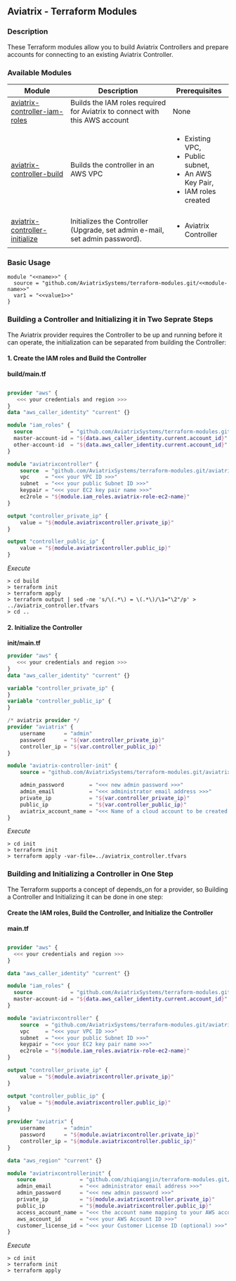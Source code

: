 ## Aviatrix - Terraform Modules

### Description
These Terraform modules allow you to build Aviatrix Controllers and prepare accounts for connecting to an existing Aviatrix Controller.

### Available Modules

| Module  | Description | Prerequisites |
| ------- | ----------- | ------------- |
| [aviatrix-controller-iam-roles](./aviatrix-controller-iam-roles) | Builds the IAM roles required for Aviatrix to connect with this AWS account | None |
| [aviatrix-controller-build](./aviatrix-controller-build) | Builds the controller in an AWS VPC | <ul><li>Existing VPC,</li><li>Public subnet,</li><li>An AWS Key Pair,</li><li>IAM roles created</li></ul> |
| [aviatrix-controller-initialize](./aviatrix-controller-initialize) | Initializes the Controller (Upgrade, set admin e-mail, set admin password). | <ul><li>Aviatrix Controller</li></ul> |

### Basic Usage

```
module "<<name>>" {
  source = "github.com/AviatrixSystems/terraform-modules.git/<<module-name>>"
  var1 = "<<value1>>"
}
```

### Building a Controller and Initializing it in Two Seprate Steps

The Aviatrix provider requires the Controller to be up and running before it can operate, the initialization can be separated from building the Controller:

#### 1. Create the IAM roles and Build the Controller

**build/main.tf**

``` terraform

provider "aws" {
   <<< your credentials and region >>>
}
data "aws_caller_identity" "current" {}

module "iam_roles" {
  source            = "github.com/AviatrixSystems/terraform-modules.git/aviatrix-controller-iam-roles"
  master-account-id = "${data.aws_caller_identity.current.account_id}"
  other-account-id  = "${data.aws_caller_identity.current.account_id}"
}

module "aviatrixcontroller" {
    source  = "github.com/AviatrixSystems/terraform-modules.git/aviatrix-controller-build"
    vpc     = "<<< your VPC ID >>>"
    subnet  = "<<< your public Subnet ID >>>"
    keypair = "<<< your EC2 key pair name >>>"
    ec2role = "${module.iam_roles.aviatrix-role-ec2-name}"
}

output "controller_private_ip" {
    value = "${module.aviatrixcontroller.private_ip}"
}

output "controller_public_ip" {
    value = "${module.aviatrixcontroller.public_ip}"
}

```

*Execute*

``` shell
> cd build
> terraform init
> terraform apply
> terraform output | sed -ne 's/\(.*\) = \(.*\)/\1="\2"/p' > ../aviatrix_controller.tfvars
> cd ..
```

#### 2. Initialize the Controller

**init/main.tf**

``` terraform
provider "aws" {
   <<< your credentials and region >>>
}
data "aws_caller_identity" "current" {}

variable "controller_private_ip" {
}
variable "controller_public_ip" {
}

/* aviatrix provider */
provider "aviatrix" {
    username      = "admin"
    password      = "${var.controller_private_ip}"
    controller_ip = "${var.controller_public_ip}"
}

module "aviatrix-controller-init" {
    source = "github.com/AviatrixSystems/terraform-modules.git/aviatrix-controller-initialize"

    admin_password        = "<<< new admin password >>>"
    admin_email           = "<<< administrator email address >>>"
    private_ip            = "${var.controller_private_ip}"
    public_ip             = "${var.controller_public_ip}"
    aviatrix_account_name = "<<< Name of a cloud account to be created on the new controller >>>" 
}

```

*Execute*

``` shell
> cd init
> terraform init
> terraform apply -var-file=../aviatrix_controller.tfvars
```

### Building and Initializing a Controller in One Step

The Terraform supports a concept of depends_on for a provider, so Building a Controller and Initializing it can be done in one step:

#### Create the IAM roles, Build the Controller, and Initialize the Controller

**main.tf**

``` terraform

provider "aws" {
  <<< your credentials and region >>>
}

data "aws_caller_identity" "current" {}

module "iam_roles" {
  source            = "github.com/AviatrixSystems/terraform-modules.git/aviatrix-controller-iam-roles"
  master-account-id = "${data.aws_caller_identity.current.account_id}"
}

module "aviatrixcontroller" {
    source  = "github.com/AviatrixSystems/terraform-modules.git/aviatrix-controller-build"
    vpc     = "<<< your VPC ID >>>"
    subnet  = "<<< your public Subnet ID >>>"
    keypair = "<<< your EC2 key pair name >>>"
    ec2role = "${module.iam_roles.aviatrix-role-ec2-name}"
}

output "controller_private_ip" {
    value = "${module.aviatrixcontroller.private_ip}"
}

output "controller_public_ip" {
    value = "${module.aviatrixcontroller.public_ip}"
}

provider "aviatrix" {
    username      = "admin"
    password      = "${module.aviatrixcontroller.private_ip}"
    controller_ip = "${module.aviatrixcontroller.public_ip}"
}

data "aws_region" "current" {}

module "aviatrixcontrollerinit" {
   source              = "github.com/zhiqiangjin/terraform-modules.git/aviatrix-controller-initialize"
   admin_email         = "<<< administrator email address >>>"
   admin_password      = "<<< new admin password >>>"
   private_ip          = "${module.aviatrixcontroller.private_ip}"
   public_ip           = "${module.aviatrixcontroller.public_ip}"
   access_account_name = "<<< the account name mapping to your AWS account in the Aviatrix Controller >>>"
   aws_account_id      = "<<< your AWS Account ID >>>"
   customer_license_id = "<<< your Customer License ID (optional) >>>"
}

```

*Execute*

``` shell
> cd init
> terraform init
> terraform apply
```
